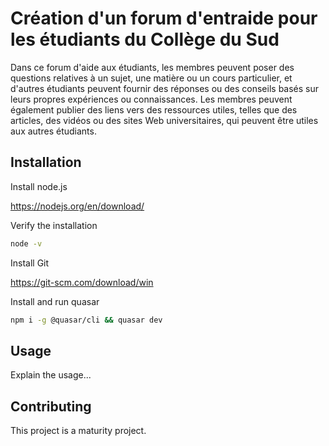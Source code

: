 # Création d'un forum d'entraide pour les étudiants du Collège du Sud


Dans ce forum d'aide aux étudiants, les membres peuvent poser des questions relatives à un sujet, une matière ou un cours particulier, et d'autres étudiants peuvent fournir des réponses ou des conseils basés sur leurs propres expériences ou connaissances. Les membres peuvent également publier des liens vers des ressources utiles, telles que des articles, des vidéos ou des sites Web universitaires, qui peuvent être utiles aux autres étudiants.

## Installation
Install node.js 

https://nodejs.org/en/download/

Verify the installation
```bash
node -v
```

Install Git

https://git-scm.com/download/win


Install and run quasar
```bash
npm i -g @quasar/cli && quasar dev
```
## Usage

Explain the usage...

## Contributing

This project is a maturity project.
